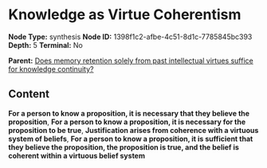 # Knowledge as Virtue Coherentism

**Node Type:** synthesis
**Node ID:** 1398f1c2-afbe-4c51-8d1c-7785845bc393
**Depth:** 5
**Terminal:** No

**Parent:** [Does memory retention solely from past intellectual virtues suffice for knowledge continuity?](does-memory-retention-solely-from-past-intellectual-virtues-suffice-for-knowledge-continuity-antithesis-49e5b50b-bf2c-4984-937b-6a4071192fb8.md)

## Content

**For a person to know a proposition, it is necessary that they believe the proposition**, **For a person to know a proposition, it is necessary for the proposition to be true**, **Justification arises from coherence with a virtuous system of beliefs**, **For a person to know a proposition, it is sufficient that they believe the proposition, the proposition is true, and the belief is coherent within a virtuous belief system**
